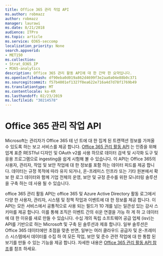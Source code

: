 ```yaml
---
title: Office 365 관리 작업 API
ms.author: robmazz
author: robmazz
manager: laurawi
ms.date: 8/21/2018
audience: ITPro
ms.topic: article
ms.service: O365-seccomp
localization_priority: None
search.appverid:
- MET150
ms.collection:
- Strat_O365_IP
- M365-analytics
description: Office 365 관리 활동 API에 대 한 간략 한 요약입니다.
ms.openlocfilehash: df90eba0d019a862d4699f3e2aa0a04e88b0c371
ms.sourcegitcommit: f57b4001ef1327f0ea622e716a4d7d78f1769b49
ms.translationtype: MT
ms.contentlocale: ko-KR
ms.lasthandoff: 02/23/2019
ms.locfileid: "30214578"
---
```

# <a name="office-365-management-activity-api"></a>Office 365 관리 작업 API
Microsoft는 관리자가 Office 365 테 넌 트에 대 한 집계 된 트랜잭션 정보를 가져올 수 있도록 하는 보고 서비스를 제공 합니다. [Office 365 관리 활동 API](https://docs.microsoft.com/office/office-365-management-api/office-365-management-apis-overview) 는 인증을 위해 업계 표준 RESTful 디자인 및 OAuth v2를 사용 하므로 데이터 검색 및 시각화 도구 및 응용 프로그램으로 ingesting을 쉽게 시험해 볼 수 있습니다. 이 API는 Office 365의 사용자, 관리자, 작업 및 보안 작업에 대 한 정보를 포함 하는 데이터 피드를 제공 합니다. 데이터는 규정 목적에 따라 유지 되거나, 온-프레미스 인프라 또는 기타 원본에서 확보 한 로그 데이터와 함께 기업 전체의 운영, 보안 및 규정 준수를 위한 모니터링 솔루션을 구축 하는 데 사용 될 수 있습니다.

office 365 관리 활동 API는 office 365 및 Azure Active Directory 활동 로그에서 다양 한 사용자, 관리자, 시스템 및 정책 작업과 이벤트에 대 한 정보를 제공 합니다. 이 API는 모든 서비스에서 공통적으로 사용 되는 필드가 10 개를 넘는 일관성 있는 감사 스키마를 제공 합니다. 이를 통해 조직은 이벤트 간의 쉬운 연결을 가능 하 게 하 고 데이터에 대 한 이유를 새로 만들 수 있습니다. 수십 개의 독립 소프트웨어 공급 업체 (isv)는 API를 기반으로 하는 Microsoft 및 구축 된 솔루션과 제휴 합니다. 일부 솔루션은 Office 365 데이터에만 초점을 맞춘 반면, 일부는 여러 클라우드 공급자 및 온-프레미스 시스템에서 데이터를 수집 하 여 모든 작업, 보안 및 준수 관련 작업에 대 한 통합 된 보기를 만들 수 있는 기능을 제공 합니다. 자세한 내용은 [Office 365 관리 활동 API 참조](https://docs.microsoft.com/office/office-365-management-api/office-365-management-activity-api-reference)를 참조 하세요.
